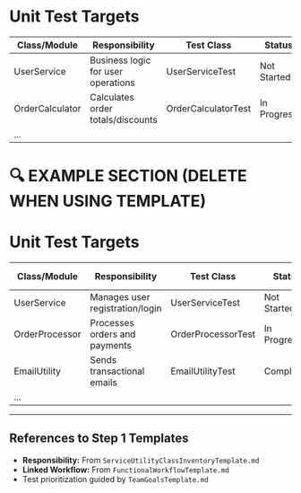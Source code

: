 # Unit Test Targets

| Class/Module         | Responsibility                            | Test Class      | Status      | Notes                |
|----------------------|--------------------------------------------|-----------------|-------------|----------------------|
| UserService          | Business logic for user operations         | UserServiceTest | Not Started |                      |
| OrderCalculator      | Calculates order totals/discounts          | OrderCalculatorTest | In Progress | Needs edge cases     |
| ...                  |                                            |                 |             |                      |


# 🔍 EXAMPLE SECTION (DELETE WHEN USING TEMPLATE)

# Unit Test Targets

| Class/Module         | Responsibility                           | Test Class         | Status         | Notes / Linked Workflow (From Step 1)                         |
|----------------------|------------------------------------------|--------------------|----------------|---------------------------------------------------------------|
| UserService          | Manages user registration/login          | UserServiceTest    | Not Started    | Workflow: User Registration (`FunctionalWorkflowTemplate.md`) |
| OrderProcessor       | Processes orders and payments            | OrderProcessorTest | In Progress    | Workflow: Order Processing (`FunctionalWorkflowTemplate.md`)  |
| EmailUtility         | Sends transactional emails               | EmailUtilityTest   | Completed      | Utility class, no primary workflow                            |
| ...                  |                                          |                    |                |                                                               |

---

## References to Step 1 Templates

- **Responsibility:** From `ServiceUtilityClassInventoryTemplate.md`
- **Linked Workflow:** From `FunctionalWorkflowTemplate.md`
- Test prioritization guided by `TeamGoalsTemplate.md`
